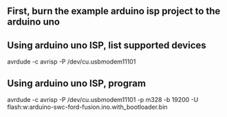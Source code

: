 ## First, burn the example arduino isp project to the arduino uno

## Using arduino uno ISP, list supported devices
avrdude -c avrisp -P /dev/cu.usbmodem11101

## Using arduino uno ISP, program
avrdude -c avrisp -P /dev/cu.usbmodem11101 -p m328 -b 19200 -U flash:w:arduino-swc-ford-fusion.ino.with_bootloader.bin